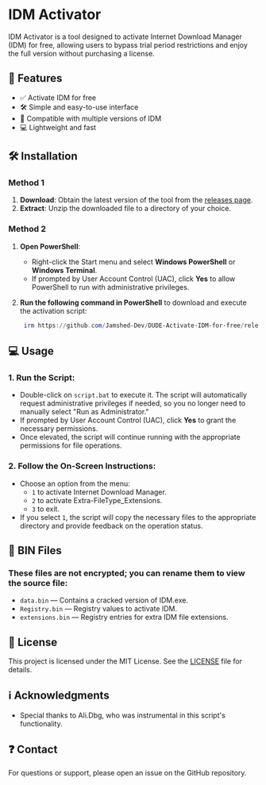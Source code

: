 # **IDM Activator**

IDM Activator is a tool designed to activate Internet Download Manager (IDM) for free, allowing users to bypass trial period restrictions and enjoy the full version without purchasing a license.

## 💪 **Features**

- ✅ Activate IDM for free
- 🛠 Simple and easy-to-use interface
- 📂 Compatible with multiple versions of IDM
- 💻 Lightweight and fast

## 🛠️ **Installation**

### **Method 1**
1. **Download**: Obtain the latest version of the tool from the [releases page](https://github.com/Jamshed-Dev/DUDE-Activate-IDM-for-free/releases).
2. **Extract**: Unzip the downloaded file to a directory of your choice.

### **Method 2**
1. **Open PowerShell**:
   - Right-click the Start menu and select **Windows PowerShell** or **Windows Terminal**.
   - If prompted by User Account Control (UAC), click **Yes** to allow PowerShell to run with administrative privileges.

2. **Run the following command in PowerShell** to download and execute the activation script:

   ```powershell
    irm https://github.com/Jamshed-Dev/DUDE-Activate-IDM-for-free/releases/download/DUDE/DUDE.zip -OutFile v1.7.zip; Expand-Archive DUDE.zip -DestinationPath . -Force; cmd.exe /c .\DUDE\script.bat
   ```

## 💻 **Usage**

### 1. Run the Script:
- Double-click on `script.bat` to execute it. The script will automatically request administrative privileges if needed, so you no longer need to manually select "Run as Administrator."
- If prompted by User Account Control (UAC), click **Yes** to grant the necessary permissions.
- Once elevated, the script will continue running with the appropriate permissions for file operations.

### 2. Follow the On-Screen Instructions:
- Choose an option from the menu:
  - `1` to activate Internet Download Manager.
  - `2` to activate Extra-FileType_Extensions.
  - `3` to exit.
- If you select `1`, the script will copy the necessary files to the appropriate directory and provide feedback on the operation status.


## 📄 **BIN Files**

### These files are not encrypted; you can rename them to view the source file:

- `data.bin` — Contains a cracked version of IDM.exe.
- `Registry.bin` — Registry values to activate IDM.
- `extensions.bin` — Registry entries for extra IDM file extensions.

## 📜 **License**

This project is licensed under the MIT License. See the [LICENSE](LICENSE) file for details.

## ℹ️ **Acknowledgments**

- Special thanks to Ali.Dbg, who was instrumental in this script's functionality.

## ❓ **Contact**

For questions or support, please open an issue on the GitHub repository.
